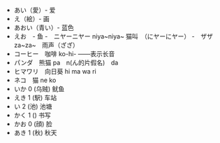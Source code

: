 ### 

- あい（愛）- 爱
- え（絵）- 画
- あおい（青い）- 蓝色
- えお　- 鱼
-　ニヤーニヤー niya~niya~ 猫叫　（にヤーにヤー）
-　ザザ　za~za~　雨声（ざざ）
- コーヒー　咖啡 ko-hi-  ——表示长音
- パンダ　熊猫 pa　n(ん的片假名)　da
- ヒマワリ　向日葵 hi ma wa ri
- ネコ　猫 ne ko
- いか 0 (乌贼) 鱿鱼
- えき 1 (駅) 车站
- い 2 (池) 池塘
- かく 1 () 书写
- かお 0 (顔) 脸
- あき 1 (秋) 秋天